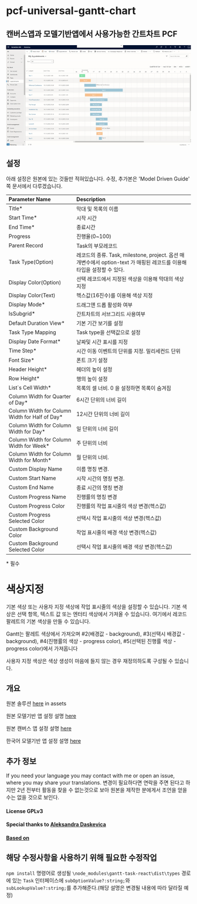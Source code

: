 # pcf-universal-gantt-chart

## 캔버스앱과 모델기반앱에서 사용가능한 간트차트 PCF

![예시](https://github.com/MaTeMaTuK/pcf-universal-gantt-chart/blob/master/DocumentationAssets/ganttStandard.gif)

## 설정
아래 설정은 원본에 있는 것들만 적혀있습니다. 수정, 추가본은 'Model Driven Guide' 쪽 문서에서 다루겠습니다.

| Parameter Name                                  | Description                                                                                                                    |
| :---------------------------------------------- | :----------------------------------------------------------------------------------------------------------------------------- |
| Title\*                                         | 막대 및 목록의 이름                                                                                          |
| Start Time\*                                    |  시작 시간                                                                                                  |
| End Time\*                                      | 종료시간                                                                                                    |
| Progress                                        | 진행율(0~100)                                                                                                    |
| Parent Record                                   | Task의 부모레코드                                                                                                    |
| Task Type(Option)                               | 레코드의 종류. Task, milestone, project. 옵션 매개변수에서 option-text 가 매핑된 레코드를 이용해 타입을 설정할 수 있다. |
| Display Color(Option)                           | 선택 레코드에서 지정된 색상을 이용해 막대의 색상 지정                                                                                    |
| Display Color(Text)                             | 헥스값(16진수)를 이용해 색상 지정                                                                                           |
| Display Mode\*                                  | 드래그앤 드롭 활성화 여부                                                                                     |
| IsSubgrid\*                                     | 간트차트의 서브그리드 사용여부                                                                                            |
| Default Duration View\*                         | 기본 기간 보기를 설정                                                                                            |
| Task Type Mapping                               | Task type을 선택값으로 설정                                                                                              |
| Display Date Format\*                           | 날짜및 시간 표시를 지정                                                                                        |
| Time Step\*                                     | 시간 이동 이벤트의 단위를 지정. 밀리세컨드 단위                                                                  |
| Font Size\*                                     | 폰트 크기 설정                                                                                                           |
| Header Height\*                                 | 헤더의 높이 설정                                                                                                       |
| Row Height\*                                    | 행의 높이 설정                                                                                                          |
| List`s Cell Width\*                             | 목록의 셀 너비. 0 을 설정하면 목록이 숨겨짐                                                                |
| Column Width for Quarter of Day\*               | 6시간 단위의 너비 길이                                                                                     |
| Column Width for Column Width for Half of Day\* | 12시간 단위의 너비 길이                                                                       |
| Column Width for Column Width for Day\*         | 일 단위의 너비 길이                                                                               |
| Column Width for Column Width for Week\*        | 주 단위의 너비                                                                              |
| Column Width for Column Width for Month\*       | 월 단위의 너비.                                                                             |
| Custom Display Name                             | 이름 명칭 변경.                                                                                                        |
| Custom Start Name                               | 시작 시간의 명칭 변경.                                                                                                     |
| Custom End Name                                 | 종료 시간의 명칭 변경                                                                                                       |
| Custom Progress Name                            | 진행률의 명칭 변경                                                                                                       |
| Custom Progress Color                           |  진행률의 작업 표시줄의 색상 변경(헥스값)                                                                                     |
| Custom Progress Selected Color                  | 선택시 작업 표시줄의 색상 변경(헥스값)                                                                          |
| Custom Background Color                         | 작업 표시줄의 배경 색상 변경(헥스값)                                                                                   |
| Custom Background Selected Color                | 선택시 작업 표시줄의 배경 색상 변경(헥스값)                                                                        |

\*  필수

# 색상지정
기본 색상 또는 사용자 지정 색상에 작업 표시줄의 색상을 설정할 수 있습니다. 기본 색상은 선택 항목, 텍스트 값 또는 엔터티 색상에서 가져올 수 있습니다. 여기에서 레코드 팔레트의 기본 색상을 만들 수 있습니다.

Gantt는 팔레트 색상에서 가져오며 #2(배경값 - background), #3(선택시 배경값 - background), #4(진행률의 색상 - progress color), #5(선택된 진행률 색상 - progress color)에서 가져옵니다

사용자 지정 색상은 색상 생성이 마음에 들지 않는 경우 재정의하도록 구성될 수 있습니다.

## 개요

원본 솔루션 [here](https://github.com/MaTeMaTuK/pcf-universal-gantt-chart/releases) in assets

원본 모델기반 앱 설정 설명 [here](/Model%20Driven%20Guide.md)

원본 캔버스 앱 설정 설명 [here](/Canvas%20Guide.md)

한국어 모델기반 앱 설정 설명 [here](/Model%20Driven%20Guide%20Korean.md)

## 추가 정보
If you need your language you may contact with me or open an issue, where you may share your translations.
변경이 필요하다면 연락을 주면 된다고 하지만 2년 전부터 활동을 찾을 수 없는것으로 보아 원본을 제작한 분에게서 조언을 얻을 수는 없을 것으로 보인다.

#### License GPLv3

#### Special thanks to [Aleksandra Daskevica](mailto:aleksandra.daskevica@cgi.com)

#### [Based on](https://github.com/MaTeMaTuK/gantt-task-react)

## 해당 수정사항을 사용하기 위해 필요한 수정작업
`npm install` 명령어로 생성될 `\node_modules\gantt-task-react\dist\types` 경로에 있는 `Task` 인터페이스에 `subOptionValue?:string;`와 `subLookupValue?:string;`를 추가해준다.(해당 설명은 변경될 내용에 따라 달라질 예정)
